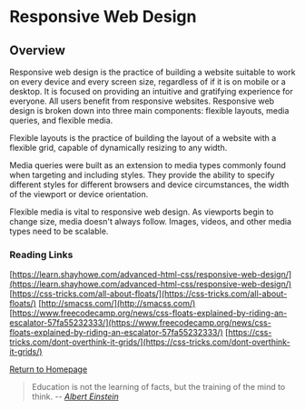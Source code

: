 # Responsive Web Design 
 
  
## Overview

Responsive web design is the practice of building a website suitable to work on every device
and every screen size, regardless of if it is on mobile or a desktop.  It is focused on providing an intuitive and gratifying experience for everyone.  All users benefit from responsive websites. Responsive web design is broken down into three main components: flexible layouts, media queries, and flexible media.  

Flexible layouts is the practice of building the layout of a website with a flexible grid, capable of dynamically  resizing to any width.  

Media queries were built as an extension to media types commonly found when targeting and including styles.  They provide the ability to specify different styles for different browsers and device circumstances, the width of the viewport or device orientation.  

Flexible media is vital to responsive web design.  As viewports begin to change size, media doesn't always follow.  Images, videos, and other media types need to be scalable.


### Reading Links
[https://learn.shayhowe.com/advanced-html-css/responsive-web-design/](https://learn.shayhowe.com/advanced-html-css/responsive-web-design/)
[https://css-tricks.com/all-about-floats/](https://css-tricks.com/all-about-floats/)
[http://smacss.com/](http://smacss.com/)
[https://www.freecodecamp.org/news/css-floats-explained-by-riding-an-escalator-57fa55232333/](https://www.freecodecamp.org/news/css-floats-explained-by-riding-an-escalator-57fa55232333/)
[https://css-tricks.com/dont-overthink-it-grids/](https://css-tricks.com/dont-overthink-it-grids/)


[Return to Homepage](https://claudiobailon.github.io/reading-notes/301.html)


 
>Education is not the learning of facts,
>but the training of the mind to think.
> -- <cite>[Albert Einstein][1]</cite>

[1]:https://www.goodreads.com/quotes/6137386-education-is-not-the-learning-of-facts-but-the-training 